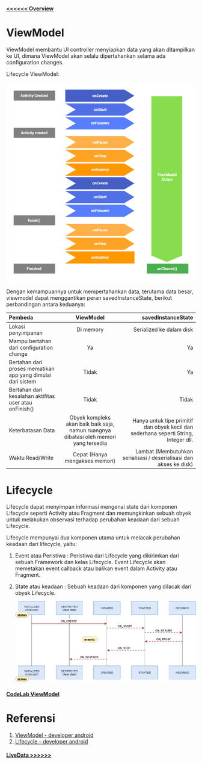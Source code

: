 #### [<<<<<< Overview](1.Overview.md)

# ViewModel
ViewModel membantu UI controller menyiapkan data yang akan ditampilkan ke UI, dimana ViewModel akan selalu dipertahankan selama ada configuration changes.

Lifecycle ViewModel:

![Lifecycle ViewModel](../asset/lifecycle-viewmodel.png)

Dengan kemampuannya untuk mempertahankan data, terutama data besar, viewmodel dapat menggantikan peran savedInstanceState, berikut perbandingan antara keduanya:

| Pembeda                                                       | ViewModel    | savedInstanceState     |
| :---                                                          |    :----:    |          ---: |
| Lokasi penyimpanan                                            | Di memory    | Serialized ke dalam disk   |
| Mampu bertahan dari configuration change                      | Ya           | Ya      |
| Bertahan dari proses mematikan app yang dimulai dari sistem   | Tidak        | Ya      |
| Bertahan dari kesalahan aktifitas user atau onFinish()        | Tidak        | Tidak      |
| Keterbatasan Data                                             | Obyek kompleks akan baik baik saja, namun ruangnya dibatasi oleh memori yang tersedia        | Hanya untuk tipe primitif dan obyek kecil dan sederhana seperti String, Integer dll.      |
| Waktu Read/Write                                              | Cepat (Hanya mengakses memori)        | Lambat (Membutuhkan serialisasi / deserialisasi dan akses ke disk)      |

# Lifecycle
Lifecycle dapat menyimpan informasi mengenai state dari komponen Lifecycle seperti Activity atau Fragment dan memungkinkan sebuah obyek untuk melakukan observasi terhadap perubahan keadaan dari sebuah Lifecycle.

Lifecycle mempunyai dua komponen utama untuk melacak perubahan keadaan dari lifecycle, yaitu:
1. Event atau Peristiwa : Peristiwa dari Lifecycle yang dikirimkan dari sebuah Framework dan kelas Lifecycle. Event Lifecycle akan memetakan event callback atau balikan event dalam Activity atau Fragment.

2. State atau keadaan : Sebuah keadaan dari komponen yang dilacak dari obyek Lifecycle.

   ![Lifecycle](../asset/lifecycle.png)

#### [CodeLab ViewModel](../CodeLab/ViewModel.md)

# Referensi
1. [ViewModel - developer android](https://developer.android.com/topic/libraries/architecture/viewmodel)
2. [Lifecycle - developer android](https://developer.android.com/topic/libraries/architecture/lifecycle)

#### [LiveData >>>>>>](3.LiveData.md)